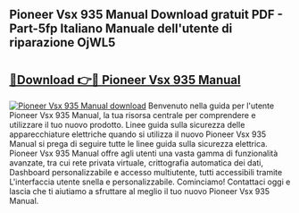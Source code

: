 ## Pioneer Vsx 935 Manual Download gratuit PDF - Part-5fp Italiano Manuale dell'utente di riparazione OjWL5

# <h2><a href="http://dfgi6v.blite.top/?on=Pioneer+Vsx+935+Manual">🔗Download 👉🔴 Pioneer Vsx 935 Manual</a></h2>

[![Pioneer Vsx 935 Manual download](https://i.imgur.com/lujVjoI.png)](http://dfgi6v.blite.top/?on=Pioneer+Vsx+935+Manual)
Benvenuto nella guida per l'utente Pioneer Vsx 935 Manual, la tua risorsa centrale per comprendere e utilizzare il tuo nuovo prodotto. Linee guida sulla sicurezza delle apparecchiature elettriche quando si utilizza il nuovo Pioneer Vsx 935 Manual si prega di seguire tutte le linee guida sulla sicurezza elettrica. Pioneer Vsx 935 Manual offre agli utenti una vasta gamma di funzionalità avanzate, tra cui rete privata virtuale, crittografia automatica dei dati, Dashboard personalizzabile e accesso multiutente, tutti accessibili tramite L'interfaccia utente snella e personalizzabile. Cominciamo! Contattaci oggi e lascia che ti aiutiamo a sfruttare al meglio il tuo nuovo Pioneer Vsx 935 Manual.
